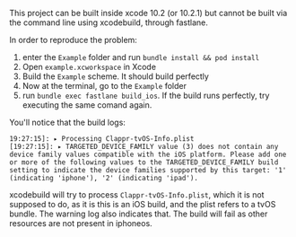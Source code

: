 This project can be built inside xcode 10.2 (or 10.2.1) but cannot be built via the command line using xcodebuild, through fastlane.

In order to reproduce the problem:
1. enter the `Example` folder and run `bundle install && pod install`
2. Open `example.xcworkspace` in Xcode
3. Build the `Example` scheme. It should build perfectly
4. Now at the terminal, go to the `Example` folder
5. run `bundle exec fastlane build_ios`. If the build runs perfectly, try executing the same comand again.

You'll notice that the build logs:
```
19:27:15]: ▸ Processing Clappr-tvOS-Info.plist
[19:27:15]: ▸ TARGETED_DEVICE_FAMILY value (3) does not contain any device family values compatible with the iOS platform. Please add one or more of the following values to the TARGETED_DEVICE_FAMILY build setting to indicate the device families supported by this target: '1' (indicating 'iphone'), '2' (indicating 'ipad').
```

xcodebuild will try to process `Clappr-tvOS-Info.plist`, which it is not supposed to do, as it is this is an iOS build, and the plist refers to a tvOS bundle. The warning log also indicates that. The build will fail as other resources are not present in iphoneos.

